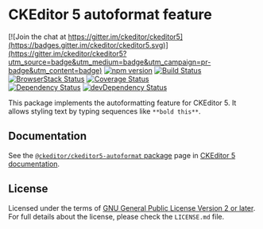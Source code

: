 CKEditor 5 autoformat feature
========================================

[![Join the chat at https://gitter.im/ckeditor/ckeditor5](https://badges.gitter.im/ckeditor/ckeditor5.svg)](https://gitter.im/ckeditor/ckeditor5?utm_source=badge&utm_medium=badge&utm_campaign=pr-badge&utm_content=badge)
[![npm version](https://badge.fury.io/js/%40ckeditor%2Fckeditor5-autoformat.svg)](https://www.npmjs.com/package/@ckeditor/ckeditor5-autoformat)
[![Build Status](https://travis-ci.org/ckeditor/ckeditor5-autoformat.svg?branch=master)](https://travis-ci.org/ckeditor/ckeditor5-autoformat)
[![BrowserStack Status](https://automate.browserstack.com/automate/badge.svg?badge_key=d3hvenZqQVZERFQ5d09FWXdyT0ozVXhLaVltRFRjTTUyZGpvQWNmWVhUUT0tLUZqNlJ1YWRUd0RvdEVOaEptM1B2Q0E9PQ==--c9d3dee40b9b4471ff3fb516d9ecf8d09292c7e0)](https://automate.browserstack.com/public-build/d3hvenZqQVZERFQ5d09FWXdyT0ozVXhLaVltRFRjTTUyZGpvQWNmWVhUUT0tLUZqNlJ1YWRUd0RvdEVOaEptM1B2Q0E9PQ==--c9d3dee40b9b4471ff3fb516d9ecf8d09292c7e0)
[![Coverage Status](https://coveralls.io/repos/github/ckeditor/ckeditor5-autoformat/badge.svg?branch=master)](https://coveralls.io/github/ckeditor/ckeditor5-autoformat?branch=master)
<br>
[![Dependency Status](https://david-dm.org/ckeditor/ckeditor5-autoformat/status.svg)](https://david-dm.org/ckeditor/ckeditor5-autoformat)
[![devDependency Status](https://david-dm.org/ckeditor/ckeditor5-autoformat/dev-status.svg)](https://david-dm.org/ckeditor/ckeditor5-autoformat?type=dev)

This package implements the autoformatting feature for CKEditor 5. It allows styling text by typing sequences like `**bold this**`.

## Documentation

See the [`@ckeditor/ckeditor5-autoformat` package](https://docs.ckeditor.com/ckeditor5/latest/api/autoformat.html) page in [CKEditor 5 documentation](https://docs.ckeditor.com/ckeditor5/latest/).

## License

Licensed under the terms of [GNU General Public License Version 2 or later](http://www.gnu.org/licenses/gpl.html). For full details about the license, please check the `LICENSE.md` file.
